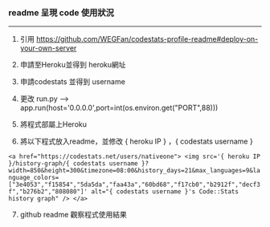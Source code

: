 ### readme 呈現 code 使用狀況
------

1. 引用 https://github.com/WEGFan/codestats-profile-readme#deploy-on-your-own-server

2. 申請至Heroku並得到 heroku網址

3. 申請codestats 並得到 username

4. 更改 run.py --> app.run(host='0.0.0.0',port=int(os.environ.get("PORT",88)))

5. 將程式部屬上Heroku

6. 將以下程式放入readme，並修改 { heroku IP } ，{ codestats username }

``<a href="https://codestats.net/users/nativeone">
<img src='{ heroku IP }/history-graph/{ codestats username }?width=850&height=300&timezone=08:00&history_days=21&max_languages=9&language_colors=["3e4053","f15854","5da5da","faa43a","60bd68","f17cb0","b2912f","decf3f","b276b2","808080"]' alt="{ codestats username }'s Code::Stats history graph" />
</a>``

7. github readme 觀察程式使用結果
